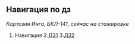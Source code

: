 ## Навигация по дз
*Картозия Инга, БКЛ-141, сейчас на стажировке*

1. Навигация
2.[ДЗ1](./HW1)
3.[ДЗ2](./HW2)
